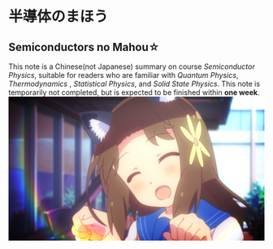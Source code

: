 # 半導体のまほう
## Semiconductors no Mahou☆
This note is a Chinese(not Japanese) summary on course *Semiconductor Physics*, suitable for readers who are familiar with *Quantum Physics*, *Thermodynamics* , *Statistical Physics*, and *Solid State Physics*. 
This note is temporarily not completed, but is expected to be finished within **one week**.
![teru☆](teru.png)
